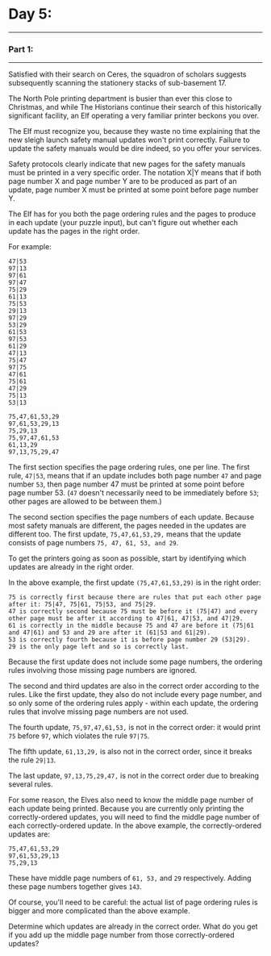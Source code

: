 # Day 5:

---

### Part 1:

---

Satisfied with their search on Ceres, the squadron of scholars suggests subsequently
scanning the stationery stacks of sub-basement 17.

The North Pole printing department is busier than ever this close to Christmas, and
while The Historians continue their search of this historically significant facility,
an Elf operating a very familiar printer beckons you over.

The Elf must recognize you, because they waste no time explaining that the new sleigh
launch safety manual updates won't print correctly. Failure to update the safety
manuals would be dire indeed, so you offer your services.

Safety protocols clearly indicate that new pages for the safety manuals must be printed
in a very specific order. The notation X|Y means that if both page number X and page
number Y are to be produced as part of an update, page number X must be printed at
some point before page number Y.

The Elf has for you both the page ordering rules and the pages to produce in each
update (your puzzle input), but can't figure out whether each update has the pages in
the right order.

For example:

    47|53
    97|13
    97|61
    97|47
    75|29
    61|13
    75|53
    29|13
    97|29
    53|29
    61|53
    97|53
    61|29
    47|13
    75|47
    97|75
    47|61
    75|61
    47|29
    75|13
    53|13

    75,47,61,53,29
    97,61,53,29,13
    75,29,13
    75,97,47,61,53
    61,13,29
    97,13,75,29,47

The first section specifies the page ordering rules, one per line. The first rule,
`47|53`, means that if an update includes both page number `47` and page number `53`,
then page number 47 must be printed at some point before page number 53.
(`47` doesn't necessarily need to be immediately before `53`; other pages are allowed
to be between them.)

The second section specifies the page numbers of each update. Because most safety
manuals are different, the pages needed in the updates are different too. The first
update, `75,47,61,53,29,` means that the update consists of page numbers
`75, 47, 61, 53, and 29`.

To get the printers going as soon as possible, start by identifying which updates are
already in the right order.

In the above example, the first update `(75,47,61,53,29)` is in the right order:

    75 is correctly first because there are rules that put each other page after it: 75|47, 75|61, 75|53, and 75|29.
    47 is correctly second because 75 must be before it (75|47) and every other page must be after it according to 47|61, 47|53, and 47|29.
    61 is correctly in the middle because 75 and 47 are before it (75|61 and 47|61) and 53 and 29 are after it (61|53 and 61|29).
    53 is correctly fourth because it is before page number 29 (53|29).
    29 is the only page left and so is correctly last.

Because the first update does not include some page numbers, the ordering rules
involving those missing page numbers are ignored.

The second and third updates are also in the correct order according to the rules.
Like the first update, they also do not include every page number, and so only some of
the ordering rules apply - within each update, the ordering rules that involve missing
page numbers are not used.

The fourth update, `75,97,47,61,53,` is not in the correct order: it would print `75`
before `97`, which violates the rule `97|75`.

The fifth update, `61,13,29,` is also not in the correct order, since it breaks the
rule `29|13`.

The last update, `97,13,75,29,47,` is not in the correct order due to breaking several
rules.

For some reason, the Elves also need to know the middle page number of each update
being printed. Because you are currently only printing the correctly-ordered updates,
you will need to find the middle page number of each correctly-ordered update. In the
above example, the correctly-ordered updates are:

    75,47,61,53,29
    97,61,53,29,13
    75,29,13

These have middle page numbers of `61, 53,` and `29` respectively. Adding these page
numbers together gives `143`.

Of course, you'll need to be careful: the actual list of page ordering rules is bigger
and more complicated than the above example.

Determine which updates are already in the correct order. What do you get if you add up
the middle page number from those correctly-ordered updates?
